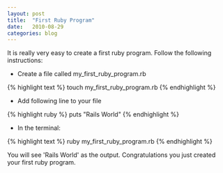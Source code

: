 ```yaml
---
layout: post
title:  "First Ruby Program"
date:   2010-08-29
categories: blog
---
```


It is really very easy to create a first ruby program. Follow the following instructions:

* Create a file called my\_first\_ruby\_program.rb

{% highlight text %}
touch my_first_ruby_program.rb
{% endhighlight %}

* Add following line to your file

{% highlight ruby %}
puts "Rails World"
{% endhighlight %}

* In the terminal:

{% highlight text %}
 ruby my_first_ruby_program.rb
{% endhighlight %}


You will see 'Rails World' as the output. Congratulations you just created your first ruby program.
